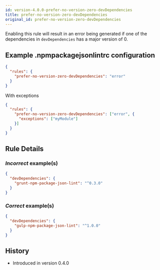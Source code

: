 ```yaml
---
id: version-4.0.0-prefer-no-version-zero-devDependencies
title: prefer-no-version-zero-devDependencies
original_id: prefer-no-version-zero-devDependencies
---
```


Enabling this rule will result in an error being generated if one of the dependencies in `devDependencies` has a major version of 0.

## Example .npmpackagejsonlintrc configuration

```json
{
  "rules": {
    "prefer-no-version-zero-devDependencies": "error"
  }
}
```

With exceptions

```json
{
  "rules": {
    "prefer-no-version-zero-devDependencies": ["error", {
      "exceptions": ["myModule"]
    }]
  }
}
```

## Rule Details

### *Incorrect* example(s)

```json
{
  "devDependencies": {
    "grunt-npm-package-json-lint": "^0.3.0"
  }
}
```

### *Correct* example(s)

```json
{
  "devDependencies": {
    "gulp-npm-package-json-lint": "^1.0.0"
  }
}
```

## History

* Introduced in version 0.4.0
